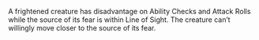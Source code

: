A frightened creature has disadvantage on Ability Checks and Attack Rolls while the source of its fear is within Line of Sight.
The creature can’t willingly move closer to the source of its fear.
